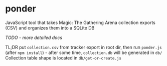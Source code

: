 # ponder
JavaScript tool that takes Magic: The Gathering Arena collection exports (CSV) and organizes them into a SQLite DB 

*TODO - more detailed docs*

TL;DR put `collection.csv` from tracker export in root dir, then run `ponder.js` (after `npm install`) - after some time, `collection.db` will be generated in `db/`
Collection table shape is located in `db/get-or-create.js`
